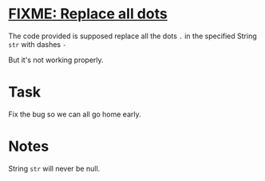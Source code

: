 # [FIXME: Replace all dots](https://www.codewars.com/kata/596c6eb85b0f515834000049)
The code provided is supposed replace all the dots `.` in the specified String `str` with dashes `-`

But it's not working properly.

# Task

Fix the bug so we can all go home early.

# Notes

String `str` will never be null.